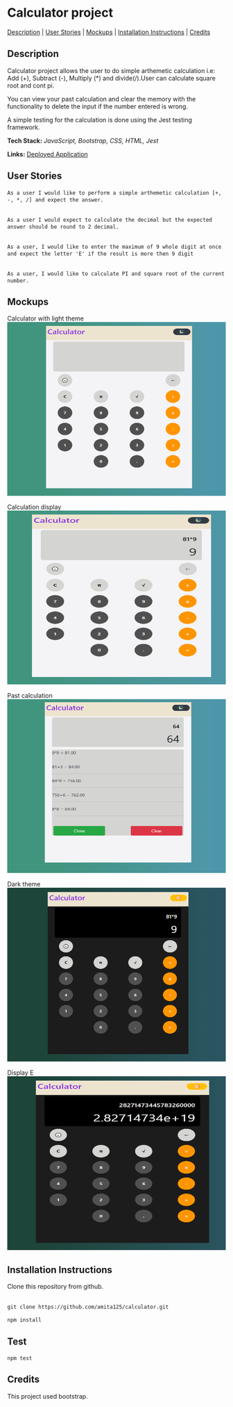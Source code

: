 # Calculator project

[Description](#description) | [User Stories](#user-stories) | [Mockups](#mockups) | [Installation Instructions](#installation) | [Credits](#credits)

## <a name="description">Description</a>

Calculator project allows the user to do simple arthemetic calculation i.e: Add (+), Subtract (-), Multiply (\*) and divide(/).User can calculate square root and cont pi.

You can view your past calculation and clear the memory with the functionality to delete the input if the number entered is wrong.

A simple testing for the calculation is done using the Jest testing framework.


**Tech Stack:** _JavaScript, Bootstrap, CSS, HTML, Jest_

**Links:** [Deployed Application](https://amita125.github.io/calculator/) 

## <a name="user-stories">User Stories</a>

```
As a user I would like to perform a simple arthemetic calculation [+, -, *, /] and expect the answer.

```

```

As a user I would expect to calculate the decimal but the expected answer should be round to 2 decimal.

```

```

As a user, I would like to enter the maximum of 9 whole digit at once and expect the letter 'E' if the result is more then 9 digit

```

```

As a user, I would like to calculate PI and square root of the current number.

```

## <a name="mockups">Mockups</a>

Calculator with light theme
<img src="https://github.com/amita125/calculator/blob/master/assets/img/calculator.png" alt="calculator" height="400" width="100%" />

Calculation display
<img src="https://github.com/amita125/calculator/blob/master/assets/img/calculation.png" alt="calculation" height="400" width="100%" />

Past calculation 
<img src="https://github.com/amita125/calculator/blob/master/assets/img/past-result.png" alt="past-result" height="400" width="100%" />

Dark theme
<img src="https://github.com/amita125/calculator/blob/master/assets/img/dark-mode.png" alt="dark-mode" height="400" width="100%" />

Display E 
<img src="https://github.com/amita125/calculator/blob/master/assets/img/edisplayed.png" alt="e" height="400" width="100%" />

## <a name="installation">Installation Instructions</a>

Clone this repository from github.

```

git clone https://github.com/amita125/calculator.git

```

```
npm install 
```
## Test

```
npm test
```
## <a name="credits">Credits</a>

This project used bootstrap.



